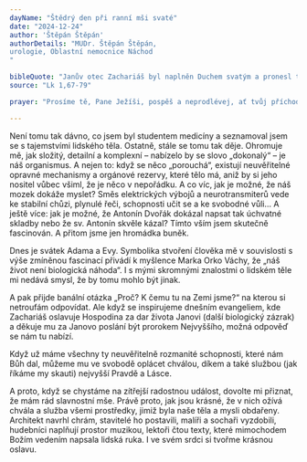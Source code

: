 ```yaml
---
dayName: "Štědrý den při ranní mši svaté"
date: "2024-12-24"
author: 'Štěpán Štěpán'
authorDetails: "MUDr. Štěpán Štěpán,
urologie, Oblastní nemocnice Náchod
"

bibleQuote: "Janův otec Zachariáš byl naplněn Duchem svatým a pronesl tato prorocká slova: „Pochválen buď Hospodin, Bůh Izraele, neboť navštívil a vykoupil svůj lid! Vzbudil nám mocného spasitele z rodu svého služebníka Davida, jak slíbil od pradávna ústy svých svatých proroků; zachránil nás od nepřátel, z rukou všech, kdo nás nenávidí. Slitoval se nad našimi otci, rozpomenul se na svou svatou smlouvu, na přísahu, kterou se zavázal našemu otci Abrahámovi: že nám dopřeje, abychom mu beze strachu a vysvobozeni z rukou nepřátel zbožně a spravedlivě sloužili po všechny dny svého života. A ty, dítě, budeš prorokem Nejvyššího, neboť půjdeš před Pánem připravit mu cestu, dát jeho lidu poznání spásy v odpuštění hříchů z milosrdné lásky našeho Boha, s kterou nás navštívil ten, který vychází z výsosti, aby zazářil těm, kdo žijí v temnotě a v stínu smrti, a uvedl naše kroky na cestu pokoje.“"
source: "Lk 1,67-79"

prayer: "Prosíme tě, Pane Ježíši, pospěš a neprodlévej, ať tvůj příchod posilní a povzbudí všechny, kdo plně důvěřují v tvou lásku. Neboť ty žiješ a kraluješ s Bohem Otcem v jednotě Ducha Svatého. Amen."

---
```


Není tomu tak dávno, co jsem byl studentem medicíny a seznamoval jsem se s tajemstvími lidského těla. Ostatně, stále se tomu tak děje. Ohromuje mě, jak složitý, detailní a komplexní – nabízelo by se slovo „dokonalý“ – je náš organismus. A nejen to: když se něco „porouchá“, existují neuvěřitelné opravné mechanismy a orgánové rezervy, které tělo má, aniž by si jeho nositel vůbec všiml, že je něco v nepořádku. A co víc, jak je možné, že náš mozek dokáže myslet? Směs elektrických výbojů a neurotransmiterů vede ke stabilní chůzi, plynulé řeči, schopnosti učit se a ke svobodné vůli… A ještě více: jak je možné, že Antonín Dvořák dokázal napsat tak úchvatné skladby nebo že sv. Antonín skvěle kázal? Tímto vším jsem skutečně fascinován. A přitom jsme jen hromádka buněk.

Dnes je svátek Adama a Evy. Symbolika stvoření člověka mě v souvislosti s výše zmíněnou fascinací přivádí k myšlence Marka Orko Váchy, že „náš život není biologická náhoda“. I s mými skromnými znalostmi o lidském těle mi nedává smysl, že by tomu mohlo být jinak.

A pak přijde banální otázka „Proč? K čemu tu na Zemi jsme?“ na kterou si netroufám odpovídat. Ale když se inspirujeme dnešním evangeliem, kde Zachariáš oslavuje Hospodina za dar života Janovi (další biologický zázrak) a děkuje mu za Janovo poslání být prorokem Nejvyššího, možná odpověď se nám tu nabízí.

Když už máme všechny ty neuvěřitelně rozmanité schopnosti, které nám Bůh dal, můžeme mu ve svobodě oplácet chválou, díkem a také službou (jak říkáme my skauti) nejvyšší Pravdě a Lásce.

A proto, když se chystáme na zítřejší radostnou událost, dovolte mi přiznat, že mám rád slavnostní mše. Právě proto, jak jsou krásné, že v nich ožívá chvála a služba všemi prostředky, jimiž byla naše těla a mysli obdařeny. Architekt navrhl chrám, stavitelé ho postavili, malíři a sochaři vyzdobili, hudebníci naplňují prostor muzikou, lektoři čtou texty, které mimochodem Božím vedením napsala lidská ruka. I ve svém srdci si tvořme krásnou oslavu.

